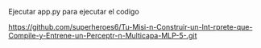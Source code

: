 
Ejecutar app.py para ejecutar el codigo

https://github.com/superheroes6/Tu-Misi-n-Construir-un-Int-rprete-que-Compile-y-Entrene-un-Perceptr-n-Multicapa-MLP-5-.git
